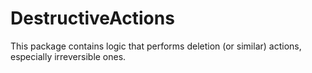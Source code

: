 # DestructiveActions

This package contains logic that performs deletion (or similar) actions, especially irreversible ones.
